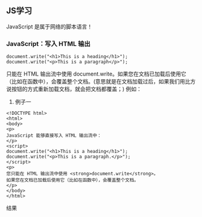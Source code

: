 ## JS学习

JavaScript 是属于网络的脚本语言！

### JavaScript：写入 HTML 输出
```
document.write("<h1>This is a heading</h1>");
document.write("<p>This is a paragraph</p>");
```

只能在 HTML 输出流中使用 document.write。如果您在文档已加载后使用它（比如在函数中），会覆盖整个文档。(意思就是在文档加载过后，如果我们用比方说按钮的方式重新加载文档，就会把文档都覆盖；)
例如：
1. 例子一

```
<!DOCTYPE html>
<html>
<body>
<p>
JavaScript 能够直接写入 HTML 输出流中：
</p>
<script>
document.write("<h1>This is a heading</h1>");
document.write("<p>This is a paragraph.</p>");
</script>
<p>
您只能在 HTML 输出流中使用 <strong>document.write</strong>。
如果您在文档已加载后使用它（比如在函数中），会覆盖整个文档。
</p>
</body>
</html>

```
结果
![]()
